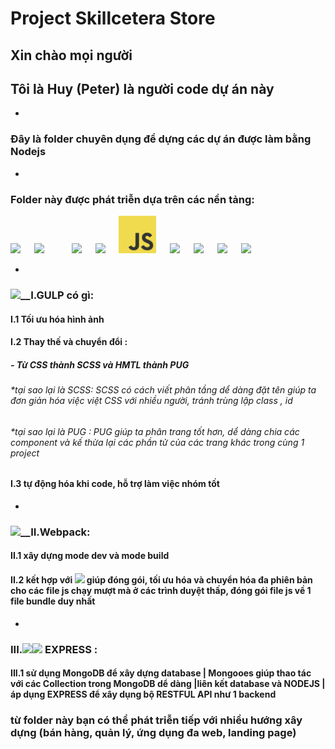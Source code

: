 # Project Skillcetera Store
## Xin chào mọi người
## Tôi là Huy (Peter) là người code dự án này
-
### Đây là folder chuyên dụng để dựng các dự án được làm bằng Nodejs
-
### Folder này được phát triễn dựa trên các nền tảng: 

<img src="https://cdn-icons-png.flaticon.com/512/732/732212.png" width="60">	&#8194;	&#8194;<img src="https://camo.githubusercontent.com/2eb688a747805c9acd144faf728c8a30f86fc4ca5fb39e6528232f0372151364/68747470733a2f2f63646e2e7261776769742e636f6d2f7075676a732f7075672d6c6f676f2f656563343336636565386664396431373236643738333963626539396431663639343639326330632f5356472f7075672d66696e616c2d6c6f676f2d5f2d636f6c6f75722d3132382e737667" width="70">	&#8194;	&#8194;
	&#8194;	&#8194;<img src="https://upload.wikimedia.org/wikipedia/commons/thumb/d/d5/CSS3_logo_and_wordmark.svg/120px-CSS3_logo_and_wordmark.svg.png" width="60">
	&#8194;	&#8194;<img src="https://sass-lang.com/assets/img/logos/logo-b6e1ef6e.svg" width="60">
	&#8194;	&#8194;<img src="https://raw.githubusercontent.com/voodootikigod/logo.js/master/js.png" width="60">
	&#8194;	&#8194;<img src="https://nodejs.org/static/images/logo.svg" width="100">
	&#8194;	&#8194;<img src="https://webpack.js.org/site-logo.1fcab817090e78435061.svg" width="100">
	&#8194;	&#8194;<img src="https://strongloop.com/blog-assets/2015/07/babel.png" width="50">
	&#8194;	&#8194;<img src="https://upload.wikimedia.org/wikipedia/commons/thumb/7/72/Gulp.js_Logo.svg/1200px-Gulp.js_Logo.svg.png" width="30">

-
### <img src="https://upload.wikimedia.org/wikipedia/commons/thumb/7/72/Gulp.js_Logo.svg/1200px-Gulp.js_Logo.svg.png" width="30">__I.GULP có gì:
#### I.1 Tối ưu hóa hình ảnh
#### I.2 Thay thế và chuyển đổi :
##### - Từ CSS thành SCSS và HMTL thành PUG
###### *tại sao lại là SCSS: SCSS có cách viết phân tầng dể dàng đặt tên giúp ta đơn giản hóa việc việt CSS với nhiều người, tránh trùng lập class , id
###### *tại sao lại là PUG : PUG giúp ta phân trang tốt hơn, dể dàng chia các component và kế thừa lại các phần tử của các trang khác trong cùng 1 project
#### I.3 tự động hóa khi code, hỗ trợ làm việc nhóm tốt
-
### <img src="https://webpack.js.org/site-logo.1fcab817090e78435061.svg" width="100">__II.Webpack:
#### II.1 xây dựng mode dev và mode build
#### II.2 kết hợp với <img src="https://strongloop.com/blog-assets/2015/07/babel.png" width="50"> giúp đóng gói, tối ưu hóa và chuyển hóa đa phiên bản cho các file js chạy mượt mà ở các trình duyệt thấp, đóng gói file js về 1 file bundle duy nhất
-
### III.<img src="https://webimages.mongodb.com/_com_assets/cms/kuyjf3vea2hg34taa-horizontal_default_slate_blue.svg?auto=format%252Ccompress" width="100"><img src="https://nodejs.org/static/images/logo.svg" width="100"> EXPRESS :

#### III.1 sử dụng MongoDB để xây dựng database | Mongooes giúp thao tác với các Collection trong MongoDB dể dàng |liên kết database và NODEJS | áp dụng EXPRESS để xây dụng bộ RESTFUL API như 1 backend
### từ folder này bạn có thể phát triễn tiếp với nhiều hướng xây dựng (bán hàng, quản lý, ứng dụng đa web, landing page)
